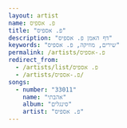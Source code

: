 ```yaml
---
layout: artist
name: פ. אספיס
title: "פ. אספיס"
description: "דף האמן פ. אספיס"
keywords: "שירים, מוזיקה, פ. אספיס"
permalink: /artists/פ.-אספיס
redirect_from:
  - /artists/list/פ. אספיס
  - /artists/פ.-אספיס/
songs:
  - number: "33011"
    name: "אהבתי"
    album: "סינגלים"
    artist: "פ. אספיס"
---
```

